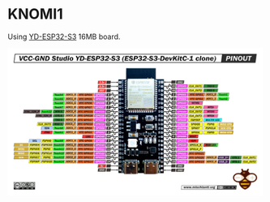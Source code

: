 # KNOMI1

Using [YD-ESP32-S3](https://github.com/vcc-gnd/YD-ESP32-S3) 16MB board.

![board](doc/yd-esp32-s3-devkitc-1-clone-pinout.jpg)

